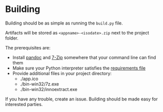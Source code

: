 # Building
Building should be as simple as running the `build.py` file.

Artifacts will be stored as `<appname>-<isodate>.zip` next to the project folder.

The prerequisites are:

- Install [pandoc](https://pandoc.org/) and [7-Zip](https://www.7-zip.org/) somewhere that your command line can find them
- Make sure your Python interpreter satisfies the [requirements file](./requirements.txt)
- Provide additional files in your project directory:
  - ./app.ico
  - ./bin-win32/7z.exe
  - ./bin-win32/innoextract.exe

If you have any trouble, create an issue.
Building should be made easy for interested parties.
